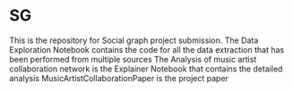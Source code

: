 # SG
This is the repository for Social graph project submission.
The Data Exploration Notebook contains the code for all the data extraction that has been performed from multiple sources
The Analysis of music artist collaboration network is the Explainer Notebook that contains the detailed analysis
MusicArtistCollaborationPaper is the project paper
